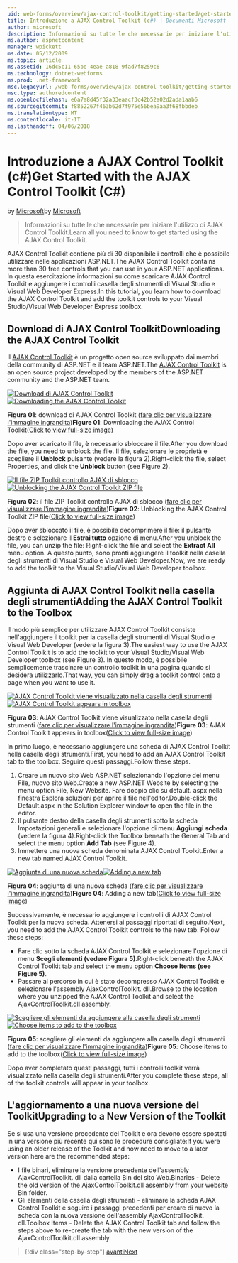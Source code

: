 ```yaml
---
uid: web-forms/overview/ajax-control-toolkit/getting-started/get-started-with-the-ajax-control-toolkit-cs
title: Introduzione a AJAX Control Toolkit (c#) | Documenti Microsoft
author: microsoft
description: Informazioni su tutte le che necessarie per iniziare l'utilizzo di AJAX Control Toolkit.
ms.author: aspnetcontent
manager: wpickett
ms.date: 05/12/2009
ms.topic: article
ms.assetid: 16dc5c11-65be-4eae-a818-9fad7f8259c6
ms.technology: dotnet-webforms
ms.prod: .net-framework
msc.legacyurl: /web-forms/overview/ajax-control-toolkit/getting-started/get-started-with-the-ajax-control-toolkit-cs
msc.type: authoredcontent
ms.openlocfilehash: e6a7a8d45f32a33eaacf3c42b52a02d2ada1aab6
ms.sourcegitcommit: f8852267f463b62d7f975e56bea9aa3f68fbbdeb
ms.translationtype: MT
ms.contentlocale: it-IT
ms.lasthandoff: 04/06/2018
---
```

<a name="get-started-with-the-ajax-control-toolkit-c"></a><span data-ttu-id="a1fcc-103">Introduzione a AJAX Control Toolkit (c#)</span><span class="sxs-lookup"><span data-stu-id="a1fcc-103">Get Started with the AJAX Control Toolkit (C#)</span></span>
====================
<span data-ttu-id="a1fcc-104">by [Microsoft](https://github.com/microsoft)</span><span class="sxs-lookup"><span data-stu-id="a1fcc-104">by [Microsoft](https://github.com/microsoft)</span></span>

> <span data-ttu-id="a1fcc-105">Informazioni su tutte le che necessarie per iniziare l'utilizzo di AJAX Control Toolkit.</span><span class="sxs-lookup"><span data-stu-id="a1fcc-105">Learn all you need to know to get started using the AJAX Control Toolkit.</span></span>


<span data-ttu-id="a1fcc-106">AJAX Control Toolkit contiene più di 30 disponibile i controlli che è possibile utilizzare nelle applicazioni ASP.NET.</span><span class="sxs-lookup"><span data-stu-id="a1fcc-106">The AJAX Control Toolkit contains more than 30 free controls that you can use in your ASP.NET applications.</span></span> <span data-ttu-id="a1fcc-107">In questa esercitazione informazioni su come scaricare AJAX Control Toolkit e aggiungere i controlli casella degli strumenti di Visual Studio e Visual Web Developer Express.</span><span class="sxs-lookup"><span data-stu-id="a1fcc-107">In this tutorial, you learn how to download the AJAX Control Toolkit and add the toolkit controls to your Visual Studio/Visual Web Developer Express toolbox.</span></span>

## <a name="downloading-the-ajax-control-toolkit"></a><span data-ttu-id="a1fcc-108">Download di AJAX Control Toolkit</span><span class="sxs-lookup"><span data-stu-id="a1fcc-108">Downloading the AJAX Control Toolkit</span></span>

<span data-ttu-id="a1fcc-109">Il [AJAX Control Toolkit](http://devexpress.com/act) è un progetto open source sviluppato dai membri della community di ASP.NET e il team ASP.NET.</span><span class="sxs-lookup"><span data-stu-id="a1fcc-109">The [AJAX Control Toolkit](http://devexpress.com/act) is an open source project developed by the members of the ASP.NET community and the ASP.NET team.</span></span> 


<span data-ttu-id="a1fcc-110">[![Download di AJAX Control Toolkit](get-started-with-the-ajax-control-toolkit-cs/_static/image1.jpg)](get-started-with-the-ajax-control-toolkit-cs/_static/image1.png)</span><span class="sxs-lookup"><span data-stu-id="a1fcc-110">[![Downloading the AJAX Control Toolkit](get-started-with-the-ajax-control-toolkit-cs/_static/image1.jpg)](get-started-with-the-ajax-control-toolkit-cs/_static/image1.png)</span></span>

<span data-ttu-id="a1fcc-111">**Figura 01**: download di AJAX Control Toolkit ([fare clic per visualizzare l'immagine ingrandita](get-started-with-the-ajax-control-toolkit-cs/_static/image2.png))</span><span class="sxs-lookup"><span data-stu-id="a1fcc-111">**Figure 01**: Downloading the AJAX Control Toolkit([Click to view full-size image](get-started-with-the-ajax-control-toolkit-cs/_static/image2.png))</span></span>


<span data-ttu-id="a1fcc-112">Dopo aver scaricato il file, è necessario sbloccare il file.</span><span class="sxs-lookup"><span data-stu-id="a1fcc-112">After you download the file, you need to unblock the file.</span></span> <span data-ttu-id="a1fcc-113">Il file, selezionare le proprietà e scegliere il **Unblock** pulsante (vedere la figura 2).</span><span class="sxs-lookup"><span data-stu-id="a1fcc-113">Right-click the file, select Properties, and click the **Unblock** button (see Figure 2).</span></span>


<span data-ttu-id="a1fcc-114">[![Il file ZIP Toolkit controllo AJAX di sblocco](get-started-with-the-ajax-control-toolkit-cs/_static/image2.jpg)](get-started-with-the-ajax-control-toolkit-cs/_static/image3.png)</span><span class="sxs-lookup"><span data-stu-id="a1fcc-114">[![Unblocking the AJAX Control Toolkit ZIP file](get-started-with-the-ajax-control-toolkit-cs/_static/image2.jpg)](get-started-with-the-ajax-control-toolkit-cs/_static/image3.png)</span></span>

<span data-ttu-id="a1fcc-115">**Figura 02**: il file ZIP Toolkit controllo AJAX di sblocco ([fare clic per visualizzare l'immagine ingrandita](get-started-with-the-ajax-control-toolkit-cs/_static/image4.png))</span><span class="sxs-lookup"><span data-stu-id="a1fcc-115">**Figure 02**: Unblocking the AJAX Control Toolkit ZIP file([Click to view full-size image](get-started-with-the-ajax-control-toolkit-cs/_static/image4.png))</span></span>


<span data-ttu-id="a1fcc-116">Dopo aver sbloccato il file, è possibile decomprimere il file: il pulsante destro e selezionare il **Estrai tutto** opzione di menu.</span><span class="sxs-lookup"><span data-stu-id="a1fcc-116">After you unblock the file, you can unzip the file: Right-click the file and select the **Extract All** menu option.</span></span> <span data-ttu-id="a1fcc-117">A questo punto, sono pronti aggiungere il toolkit nella casella degli strumenti di Visual Studio e Visual Web Developer.</span><span class="sxs-lookup"><span data-stu-id="a1fcc-117">Now, we are ready to add the toolkit to the Visual Studio/Visual Web Developer toolbox.</span></span>

## <a name="adding-the-ajax-control-toolkit-to-the-toolbox"></a><span data-ttu-id="a1fcc-118">Aggiunta di AJAX Control Toolkit nella casella degli strumenti</span><span class="sxs-lookup"><span data-stu-id="a1fcc-118">Adding the AJAX Control Toolkit to the Toolbox</span></span>

<span data-ttu-id="a1fcc-119">Il modo più semplice per utilizzare AJAX Control Toolkit consiste nell'aggiungere il toolkit per la casella degli strumenti di Visual Studio e Visual Web Developer (vedere la figura 3).</span><span class="sxs-lookup"><span data-stu-id="a1fcc-119">The easiest way to use the AJAX Control Toolkit is to add the toolkit to your Visual Studio/Visual Web Developer toolbox (see Figure 3).</span></span> <span data-ttu-id="a1fcc-120">In questo modo, è possibile semplicemente trascinare un controllo toolkit in una pagina quando si desidera utilizzarlo.</span><span class="sxs-lookup"><span data-stu-id="a1fcc-120">That way, you can simply drag a toolkit control onto a page when you want to use it.</span></span>


<span data-ttu-id="a1fcc-121">[![AJAX Control Toolkit viene visualizzato nella casella degli strumenti](get-started-with-the-ajax-control-toolkit-cs/_static/image3.jpg)](get-started-with-the-ajax-control-toolkit-cs/_static/image5.png)</span><span class="sxs-lookup"><span data-stu-id="a1fcc-121">[![AJAX Control Toolkit appears in toolbox](get-started-with-the-ajax-control-toolkit-cs/_static/image3.jpg)](get-started-with-the-ajax-control-toolkit-cs/_static/image5.png)</span></span>

<span data-ttu-id="a1fcc-122">**Figura 03**: AJAX Control Toolkit viene visualizzato nella casella degli strumenti ([fare clic per visualizzare l'immagine ingrandita](get-started-with-the-ajax-control-toolkit-cs/_static/image6.png))</span><span class="sxs-lookup"><span data-stu-id="a1fcc-122">**Figure 03**: AJAX Control Toolkit appears in toolbox([Click to view full-size image](get-started-with-the-ajax-control-toolkit-cs/_static/image6.png))</span></span>


<span data-ttu-id="a1fcc-123">In primo luogo, è necessario aggiungere una scheda di AJAX Control Toolkit nella casella degli strumenti.</span><span class="sxs-lookup"><span data-stu-id="a1fcc-123">First, you need to add an AJAX Control Toolkit tab to the toolbox.</span></span> <span data-ttu-id="a1fcc-124">Seguire questi passaggi.</span><span class="sxs-lookup"><span data-stu-id="a1fcc-124">Follow these steps.</span></span>

1. <span data-ttu-id="a1fcc-125">Creare un nuovo sito Web ASP.NET selezionando l'opzione del menu File, nuovo sito Web.</span><span class="sxs-lookup"><span data-stu-id="a1fcc-125">Create a new ASP.NET Website by selecting the menu option File, New Website.</span></span> <span data-ttu-id="a1fcc-126">Fare doppio clic su default. aspx nella finestra Esplora soluzioni per aprire il file nell'editor.</span><span class="sxs-lookup"><span data-stu-id="a1fcc-126">Double-click the Default.aspx in the Solution Explorer window to open the file in the editor.</span></span>
2. <span data-ttu-id="a1fcc-127">Il pulsante destro della casella degli strumenti sotto la scheda Impostazioni generali e selezionare l'opzione di menu **Aggiungi scheda** (vedere la figura 4).</span><span class="sxs-lookup"><span data-stu-id="a1fcc-127">Right-click the Toolbox beneath the General Tab and select the menu option **Add Tab** (see Figure 4).</span></span>
3. <span data-ttu-id="a1fcc-128">Immettere una nuova scheda denominata AJAX Control Toolkit.</span><span class="sxs-lookup"><span data-stu-id="a1fcc-128">Enter a new tab named AJAX Control Toolkit.</span></span>


<span data-ttu-id="a1fcc-129">[![Aggiunta di una nuova scheda](get-started-with-the-ajax-control-toolkit-cs/_static/image4.jpg)](get-started-with-the-ajax-control-toolkit-cs/_static/image7.png)</span><span class="sxs-lookup"><span data-stu-id="a1fcc-129">[![Adding a new tab](get-started-with-the-ajax-control-toolkit-cs/_static/image4.jpg)](get-started-with-the-ajax-control-toolkit-cs/_static/image7.png)</span></span>

<span data-ttu-id="a1fcc-130">**Figura 04**: aggiunta di una nuova scheda ([fare clic per visualizzare l'immagine ingrandita](get-started-with-the-ajax-control-toolkit-cs/_static/image8.png))</span><span class="sxs-lookup"><span data-stu-id="a1fcc-130">**Figure 04**: Adding a new tab([Click to view full-size image](get-started-with-the-ajax-control-toolkit-cs/_static/image8.png))</span></span>


<span data-ttu-id="a1fcc-131">Successivamente, è necessario aggiungere i controlli di AJAX Control Toolkit per la nuova scheda. Attenersi ai passaggi riportati di seguito.</span><span class="sxs-lookup"><span data-stu-id="a1fcc-131">Next, you need to add the AJAX Control Toolkit controls to the new tab. Follow these steps:</span></span>

- <span data-ttu-id="a1fcc-132">Fare clic sotto la scheda AJAX Control Toolkit e selezionare l'opzione di menu **Scegli elementi (vedere Figura 5)**.</span><span class="sxs-lookup"><span data-stu-id="a1fcc-132">Right-click beneath the AJAX Control Toolkit tab and select the menu option **Choose Items (see Figure 5)**.</span></span>
- <span data-ttu-id="a1fcc-133">Passare al percorso in cui è stato decompresso AJAX Control Toolkit e selezionare l'assembly AjaxControlToolkit. dll.</span><span class="sxs-lookup"><span data-stu-id="a1fcc-133">Browse to the location where you unzipped the AJAX Control Toolkit and select the AjaxControlToolkit.dll assembly.</span></span>


<span data-ttu-id="a1fcc-134">[![Scegliere gli elementi da aggiungere alla casella degli strumenti](get-started-with-the-ajax-control-toolkit-cs/_static/image5.jpg)](get-started-with-the-ajax-control-toolkit-cs/_static/image9.png)</span><span class="sxs-lookup"><span data-stu-id="a1fcc-134">[![Choose items to add to the toolbox](get-started-with-the-ajax-control-toolkit-cs/_static/image5.jpg)](get-started-with-the-ajax-control-toolkit-cs/_static/image9.png)</span></span>

<span data-ttu-id="a1fcc-135">**Figura 05**: scegliere gli elementi da aggiungere alla casella degli strumenti ([fare clic per visualizzare l'immagine ingrandita](get-started-with-the-ajax-control-toolkit-cs/_static/image10.png))</span><span class="sxs-lookup"><span data-stu-id="a1fcc-135">**Figure 05**: Choose items to add to the toolbox([Click to view full-size image](get-started-with-the-ajax-control-toolkit-cs/_static/image10.png))</span></span>


<span data-ttu-id="a1fcc-136">Dopo aver completato questi passaggi, tutti i controlli toolkit verrà visualizzato nella casella degli strumenti.</span><span class="sxs-lookup"><span data-stu-id="a1fcc-136">After you complete these steps, all of the toolkit controls will appear in your toolbox.</span></span>

## <a name="upgrading-to-a-new-version-of-the-toolkit"></a><span data-ttu-id="a1fcc-137">L'aggiornamento a una nuova versione del Toolkit</span><span class="sxs-lookup"><span data-stu-id="a1fcc-137">Upgrading to a New Version of the Toolkit</span></span>

<span data-ttu-id="a1fcc-138">Se si usa una versione precedente del Toolkit e ora devono essere spostati in una versione più recente qui sono le procedure consigliate:</span><span class="sxs-lookup"><span data-stu-id="a1fcc-138">If you were using an older release of the Toolkit and now need to move to a later version here are the recommended steps:</span></span>

- <span data-ttu-id="a1fcc-139">I file binari, eliminare la versione precedente dell'assembly AjaxControlToolkit. dll dalla cartella Bin del sito Web.</span><span class="sxs-lookup"><span data-stu-id="a1fcc-139">Binaries - Delete the old version of the AjaxControlToolkit.dll assembly from your website Bin folder.</span></span>
- <span data-ttu-id="a1fcc-140">Gli elementi della casella degli strumenti - eliminare la scheda AJAX Control Toolkit e seguire i passaggi precedenti per creare di nuovo la scheda con la nuova versione dell'assembly AjaxControlToolkit. dll.</span><span class="sxs-lookup"><span data-stu-id="a1fcc-140">Toolbox Items - Delete the AJAX Control Toolkit tab and follow the steps above to re-create the tab with the new version of the AjaxControlToolkit.dll assembly.</span></span>

> [!div class="step-by-step"]
> [<span data-ttu-id="a1fcc-141">avanti</span><span class="sxs-lookup"><span data-stu-id="a1fcc-141">Next</span></span>](using-ajax-control-toolkit-controls-and-control-extenders-cs.md)
